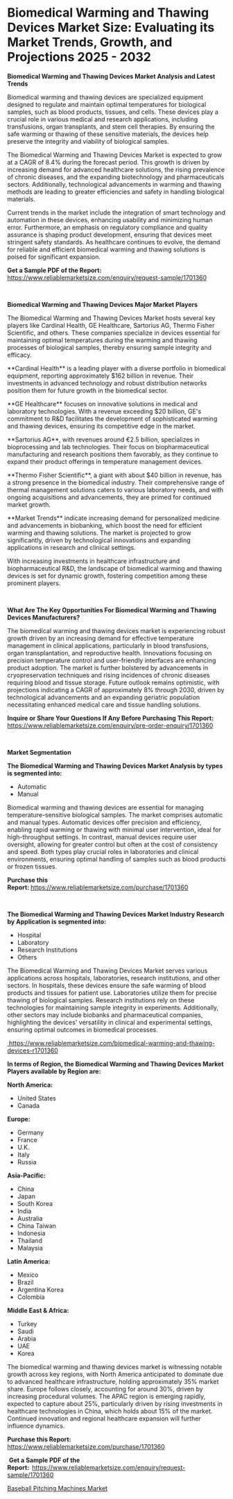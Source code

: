 <p><h1>Biomedical Warming and Thawing Devices Market Size: Evaluating its Market Trends, Growth, and Projections 2025 - 2032</h1></p><p><strong>Biomedical Warming and Thawing Devices Market Analysis and Latest Trends</strong></p>
<p><p>Biomedical warming and thawing devices are specialized equipment designed to regulate and maintain optimal temperatures for biological samples, such as blood products, tissues, and cells. These devices play a crucial role in various medical and research applications, including transfusions, organ transplants, and stem cell therapies. By ensuring the safe warming or thawing of these sensitive materials, the devices help preserve the integrity and viability of biological samples.</p><p>The Biomedical Warming and Thawing Devices Market is expected to grow at a CAGR of 8.4% during the forecast period. This growth is driven by increasing demand for advanced healthcare solutions, the rising prevalence of chronic diseases, and the expanding biotechnology and pharmaceuticals sectors. Additionally, technological advancements in warming and thawing methods are leading to greater efficiencies and safety in handling biological materials.</p><p>Current trends in the market include the integration of smart technology and automation in these devices, enhancing usability and minimizing human error. Furthermore, an emphasis on regulatory compliance and quality assurance is shaping product development, ensuring that devices meet stringent safety standards. As healthcare continues to evolve, the demand for reliable and efficient biomedical warming and thawing solutions is poised for significant expansion.</p></p>
<p><strong>Get a Sample PDF of the Report:&nbsp;</strong> <a href="https://www.reliablemarketsize.com/enquiry/request-sample/1701360?utm_campaign=1911&utm_medium=2&utm_source=Github&utm_content=ia&utm_term=21022025&utm_id=biomedical-warming-and-thawing-devices">https://www.reliablemarketsize.com/enquiry/request-sample/1701360</a></p>
<p>&nbsp;</p>
<p><strong>Biomedical Warming and Thawing Devices Major Market Players</strong></p>
<p><p>The Biomedical Warming and Thawing Devices Market hosts several key players like Cardinal Health, GE Healthcare, Sartorius AG, Thermo Fisher Scientific, and others. These companies specialize in devices essential for maintaining optimal temperatures during the warming and thawing processes of biological samples, thereby ensuring sample integrity and efficacy.</p><p>**Cardinal Health** is a leading player with a diverse portfolio in biomedical equipment, reporting approximately $162 billion in revenue. Their investments in advanced technology and robust distribution networks position them for future growth in the biomedical sector.</p><p>**GE Healthcare** focuses on innovative solutions in medical and laboratory technologies. With a revenue exceeding $20 billion, GE's commitment to R&D facilitates the development of sophisticated warming and thawing devices, ensuring its competitive edge in the market.</p><p>**Sartorius AG**, with revenues around €2.5 billion, specializes in bioprocessing and lab technologies. Their focus on biopharmaceutical manufacturing and research positions them favorably, as they continue to expand their product offerings in temperature management devices.</p><p>**Thermo Fisher Scientific**, a giant with about $40 billion in revenue, has a strong presence in the biomedical industry. Their comprehensive range of thermal management solutions caters to various laboratory needs, and with ongoing acquisitions and advancements, they are primed for continued market growth.</p><p>**Market Trends** indicate increasing demand for personalized medicine and advancements in biobanking, which boost the need for efficient warming and thawing solutions. The market is projected to grow significantly, driven by technological innovations and expanding applications in research and clinical settings.</p><p>With increasing investments in healthcare infrastructure and biopharmaceutical R&D, the landscape of biomedical warming and thawing devices is set for dynamic growth, fostering competition among these prominent players.</p></p>
<p>&nbsp;</p>
<p><strong>What Are The Key Opportunities For Biomedical Warming and Thawing Devices Manufacturers?</strong></p>
<p><p>The biomedical warming and thawing devices market is experiencing robust growth driven by an increasing demand for effective temperature management in clinical applications, particularly in blood transfusions, organ transplantation, and reproductive health. Innovations focusing on precision temperature control and user-friendly interfaces are enhancing product adoption. The market is further bolstered by advancements in cryopreservation techniques and rising incidences of chronic diseases requiring blood and tissue storage. Future outlook remains optimistic, with projections indicating a CAGR of approximately 8% through 2030, driven by technological advancements and an expanding geriatric population necessitating enhanced medical care and tissue handling solutions.</p></p>
<p><strong>Inquire or Share Your Questions If Any Before Purchasing This Report:</strong> <a href="https://www.reliablemarketsize.com/enquiry/pre-order-enquiry/1701360?utm_campaign=1911&utm_medium=2&utm_source=Github&utm_content=ia&utm_term=21022025&utm_id=biomedical-warming-and-thawing-devices">https://www.reliablemarketsize.com/enquiry/pre-order-enquiry/1701360</a></p>
<p>&nbsp;</p>
<p><strong>Market Segmentation</strong></p>
<p><strong>The Biomedical Warming and Thawing Devices Market Analysis by types is segmented into:</strong></p>
<p><ul><li>Automatic</li><li>Manual</li></ul></p>
<p><p>Biomedical warming and thawing devices are essential for managing temperature-sensitive biological samples. The market comprises automatic and manual types. Automatic devices offer precision and efficiency, enabling rapid warming or thawing with minimal user intervention, ideal for high-throughput settings. In contrast, manual devices require user oversight, allowing for greater control but often at the cost of consistency and speed. Both types play crucial roles in laboratories and clinical environments, ensuring optimal handling of samples such as blood products or frozen tissues.</p></p>
<p><strong>Purchase this Report:&nbsp;</strong><a href="https://www.reliablemarketsize.com/purchase/1701360?utm_campaign=1911&utm_medium=2&utm_source=Github&utm_content=ia&utm_term=21022025&utm_id=biomedical-warming-and-thawing-devices">https://www.reliablemarketsize.com/purchase/1701360</a></p>
<p>&nbsp;</p>
<p><strong>The Biomedical Warming and Thawing Devices Market Industry Research by Application is segmented into:</strong></p>
<p><ul><li>Hospital</li><li>Laboratory</li><li>Research Institutions</li><li>Others</li></ul></p>
<p><p>The Biomedical Warming and Thawing Devices Market serves various applications across hospitals, laboratories, research institutions, and other sectors. In hospitals, these devices ensure the safe warming of blood products and tissues for patient use. Laboratories utilize them for precise thawing of biological samples. Research institutions rely on these technologies for maintaining sample integrity in experiments. Additionally, other sectors may include biobanks and pharmaceutical companies, highlighting the devices' versatility in clinical and experimental settings, ensuring optimal outcomes in biomedical processes.</p></p>
<p><a href="https://www.reliablemarketsize.com/biomedical-warming-and-thawing-devices-r1701360?utm_campaign=1911&utm_medium=2&utm_source=Github&utm_content=ia&utm_term=21022025&utm_id=biomedical-warming-and-thawing-devices">&nbsp;https://www.reliablemarketsize.com/biomedical-warming-and-thawing-devices-r1701360</a></p>
<p><strong>In terms of Region, the Biomedical Warming and Thawing Devices Market Players available by Region are:</strong></p>
<p>
    <p> <strong> North America: </strong>
        <ul>
            <li>United States</li>
            <li>Canada</li>
        </ul>
        </p> 
    <p> <strong> Europe: </strong>
        <ul>
            <li>Germany</li>
            <li>France</li>
            <li>U.K.</li>
            <li>Italy</li>
            <li>Russia</li>
        </ul>
        </p> 
    <p> <strong> Asia-Pacific: </strong>
        <ul>
            <li>China</li>
            <li>Japan</li>
            <li>South Korea</li>
            <li>India</li>
            <li>Australia</li>
            <li>China Taiwan</li>
            <li>Indonesia</li>
            <li>Thailand</li>
            <li>Malaysia</li>
        </ul>
        </p> 
    <p> <strong> Latin America: </strong>
        <ul>
            <li>Mexico</li>
            <li>Brazil</li>
            <li>Argentina Korea</li>
            <li>Colombia</li>
        </ul>
        </p> 
    <p> <strong> Middle East & Africa: </strong>
        <ul>
            <li>Turkey</li>
            <li>Saudi</li>
            <li>Arabia</li>
            <li>UAE</li>
            <li>Korea</li>
        </ul>
    </p>
    </p>
<p><p>The biomedical warming and thawing devices market is witnessing notable growth across key regions, with North America anticipated to dominate due to advanced healthcare infrastructure, holding approximately 35% market share. Europe follows closely, accounting for around 30%, driven by increasing procedural volumes. The APAC region is emerging rapidly, expected to capture about 25%, particularly driven by rising investments in healthcare technologies in China, which holds about 15% of the market. Continued innovation and regional healthcare expansion will further influence dynamics.</p></p>
<p><strong>Purchase this Report: </strong><a href="https://www.reliablemarketsize.com/purchase/1701360?utm_campaign=1911&utm_medium=2&utm_source=Github&utm_content=ia&utm_term=21022025&utm_id=biomedical-warming-and-thawing-devices">https://www.reliablemarketsize.com/purchase/1701360</a></p>
<p>&nbsp;<strong>Get a Sample PDF of the Report:&nbsp;&nbsp;</strong><a href="https://www.reliablemarketsize.com/enquiry/request-sample/1701360?utm_campaign=1911&utm_medium=2&utm_source=Github&utm_content=ia&utm_term=21022025&utm_id=biomedical-warming-and-thawing-devices">https://www.reliablemarketsize.com/enquiry/request-sample/1701360</a></p>
<p><strong></strong></p>
<p><p><a href="https://github.com/mauripalmi/Market-Research-Report-List-6/blob/main/baseball-pitching-machines-market.md?utm_campaign=1911&utm_medium=2&utm_source=Github&utm_content=ia&utm_term=21022025&utm_id=biomedical-warming-and-thawing-devices">Baseball Pitching Machines Market</a></p></p>